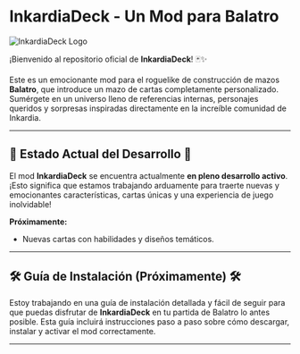 # InkardiaDeck - Un Mod para Balatro

<img src="https://github-production-user-asset-6210df.s3.amazonaws.com/105876509/443524180-f4db9408-eb8e-4bfb-8c20-0b3913974cf7.png?X-Amz-Algorithm=AWS4-HMAC-SHA256&X-Amz-Credential=AKIAVCODYLSA53PQK4ZA%2F20250514%2Fus-east-1%2Fs3%2Faws4_request&X-Amz-Date=20250514T064033Z&X-Amz-Expires=300&X-Amz-Signature=e6899473d73ee57b9ea5e379598970257dc091c0a03de990f52dfbcf939f0c79&X-Amz-SignedHeaders=host" alt="InkardiaDeck Logo" >


¡Bienvenido al repositorio oficial de **InkardiaDeck**! 🃏✨

Este es un emocionante mod para el roguelike de construcción de mazos **Balatro**, que introduce un mazo de cartas completamente personalizado. Sumérgete en un universo lleno de referencias internas, personajes queridos y sorpresas inspiradas directamente en la increíble comunidad de Inkardia.

---

## 🚧 Estado Actual del Desarrollo 🚧



El mod **InkardiaDeck** se encuentra actualmente **en pleno desarrollo activo**. ¡Esto significa que estamos trabajando arduamente para traerte nuevas y emocionantes características, cartas únicas y una experiencia de juego inolvidable!

**Próximamente:**

* Nuevas cartas con habilidades y diseños temáticos.



---

## 🛠️ Guía de Instalación (Próximamente) 🛠️

Estoy trabajando en una guía de instalación detallada y fácil de seguir para que puedas disfrutar de **InkardiaDeck** en tu partida de Balatro lo antes posible. Esta guía incluirá instrucciones paso a paso sobre cómo descargar, instalar y activar el mod correctamente.


---


